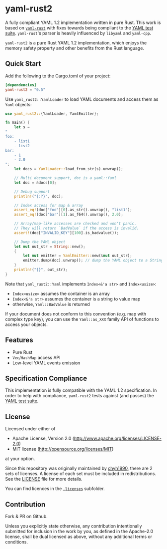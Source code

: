 # yaml-rust2

A fully compliant YAML 1.2 implementation written in pure Rust.
This work is based on [`yaml-rust`](https://github.com/chyh1990/yaml-rust) with
fixes towards being compliant to the [YAML test
suite](https://github.com/yaml/yaml-test-suite/). `yaml-rust`'s parser is
heavily influenced by `libyaml` and `yaml-cpp`.

`yaml-rust2` is a pure Rust YAML 1.2 implementation, which enjoys the memory
safety property and other benefits from the Rust language.

## Quick Start

Add the following to the Cargo.toml of your project:

```toml
[dependencies]
yaml-rust2 = "0.5"
```

Use `yaml_rust2::YamlLoader` to load YAML documents and access them as `Yaml` objects:

```rust
use yaml_rust2::{YamlLoader, YamlEmitter};

fn main() {
    let s =
"
foo:
    - list1
    - list2
bar:
    - 1
    - 2.0
";
    let docs = YamlLoader::load_from_str(s).unwrap();

    // Multi document support, doc is a yaml::Yaml
    let doc = &docs[0];

    // Debug support
    println!("{:?}", doc);

    // Index access for map & array
    assert_eq!(doc["foo"][0].as_str().unwrap(), "list1");
    assert_eq!(doc["bar"][1].as_f64().unwrap(), 2.0);

    // Array/map-like accesses are checked and won't panic.
    // They will return `BadValue` if the access is invalid.
    assert!(doc["INVALID_KEY"][100].is_badvalue());

    // Dump the YAML object
    let mut out_str = String::new();
    {
        let mut emitter = YamlEmitter::new(&mut out_str);
        emitter.dump(doc).unwrap(); // dump the YAML object to a String
    }
    println!("{}", out_str);
}
```

Note that `yaml_rust2::Yaml` implements `Index<&'a str>` and `Index<usize>`:

* `Index<usize>` assumes the container is an array
* `Index<&'a str>` assumes the container is a string to value map
* otherwise, `Yaml::BadValue` is returned

If your document does not conform to this convention (e.g. map with complex
type key), you can use the `Yaml::as_XXX` family API of functions to access
your objects.

## Features

* Pure Rust
* `Vec`/`HashMap` access API
* Low-level YAML events emission

## Specification Compliance

This implementation is fully compatible with the YAML 1.2 specification. In
order to help with compliance, `yaml-rust2` tests against (and passes) the [YAML
test suite](https://github.com/yaml/yaml-test-suite/).

## License

Licensed under either of

 * Apache License, Version 2.0 (http://www.apache.org/licenses/LICENSE-2.0)
 * MIT license (http://opensource.org/licenses/MIT)

at your option.

Since this repository was originally maintained by
[chyh1990](https://github.com/chyh1990), there are 2 sets of licenses.
A license of each set must be included in redistributions. See the
[LICENSE](LICENSE) file for more details.

You can find licences in the [`.licenses`](.licenses) subfolder.

## Contribution

Fork & PR on Github.

Unless you explicitly state otherwise, any contribution intentionally submitted
for inclusion in the work by you, as defined in the Apache-2.0 license, shall
be dual licensed as above, without any additional terms or conditions.
